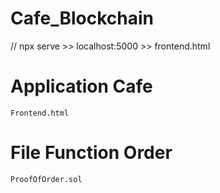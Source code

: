 # Cafe_Blockchain

// npx serve 
    >> localhost:5000
    >> frontend.html

# Application Cafe
    Frontend.html
    
# File Function Order
    ProofOfOrder.sol
  
